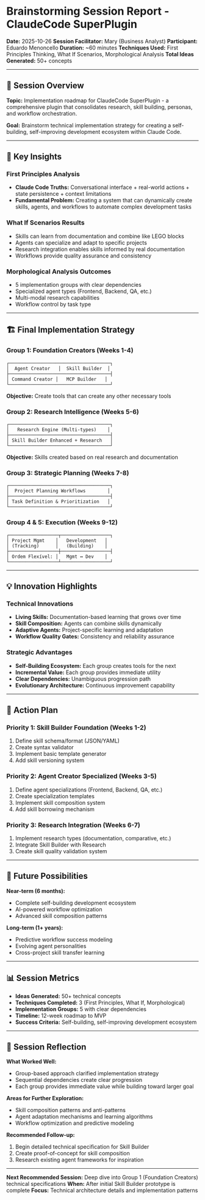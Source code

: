 # Brainstorming Session Report - ClaudeCode SuperPlugin

**Date:** 2025-10-26
**Session Facilitator:** Mary (Business Analyst)
**Participant:** Eduardo Menoncello
**Duration:** ~60 minutes
**Techniques Used:** First Principles Thinking, What If Scenarios, Morphological Analysis
**Total Ideas Generated:** 50+ concepts

---

## 🎯 Session Overview

**Topic:** Implementation roadmap for ClaudeCode SuperPlugin - a comprehensive plugin that consolidates research, skill building, personas, and workflow orchestration.

**Goal:** Brainstorm technical implementation strategy for creating a self-building, self-improving development ecosystem within Claude Code.

---

## 🚀 Key Insights

### First Principles Analysis
- **Claude Code Truths:** Conversational interface + real-world actions + state persistence + context limitations
- **Fundamental Problem:** Creating a system that can dynamically create skills, agents, and workflows to automate complex development tasks

### What If Scenarios Results
- Skills can learn from documentation and combine like LEGO blocks
- Agents can specialize and adapt to specific projects
- Research integration enables skills informed by real documentation
- Workflows provide quality assurance and consistency

### Morphological Analysis Outcomes
- 5 implementation groups with clear dependencies
- Specialized agent types (Frontend, Backend, QA, etc.)
- Multi-modal research capabilities
- Workflow control by task type

---

## 🏗️ Final Implementation Strategy

### Group 1: Foundation Creators (Weeks 1-4)
```
┌─────────────────────────────────────┐
│  Agent Creator   │  Skill Builder  │
├─────────────────────────────────────┤
│ Command Creator │   MCP Builder   │
└─────────────────────────────────────┘
```
**Objective:** Create tools that can create any other necessary tools

### Group 2: Research Intelligence (Weeks 5-6)
```
┌─────────────────────────────────────┐
│   Research Engine (Multi-types)    │
├─────────────────────────────────────┤
│ Skill Builder Enhanced + Research   │
└─────────────────────────────────────┘
```
**Objective:** Skills created based on real research and documentation

### Group 3: Strategic Planning (Weeks 7-8)
```
┌─────────────────────────────────────┐
│  Project Planning Workflows        │
├─────────────────────────────────────┤
│ Task Definition & Prioritization   │
└─────────────────────────────────────┘
```

### Group 4 & 5: Execution (Weeks 9-12)
```
┌──────────────────┬──────────────────┐
│ Project Mgmt    │   Development   │
│ (Tracking)      │   (Building)    │
├──────────────────┼──────────────────┤
│ Ordem Flexível: │   Mgmt ↔ Dev    │
└──────────────────┴──────────────────┘
```

---

## 💡 Innovation Highlights

### Technical Innovations
- **Living Skills:** Documentation-based learning that grows over time
- **Skill Composition:** Agents can combine skills dynamically
- **Adaptive Agents:** Project-specific learning and adaptation
- **Workflow Quality Gates:** Consistency and reliability assurance

### Strategic Advantages
- **Self-Building Ecosystem:** Each group creates tools for the next
- **Incremental Value:** Each group provides immediate utility
- **Clear Dependencies:** Unambiguous progression path
- **Evolutionary Architecture:** Continuous improvement capability

---

## 🎯 Action Plan

### Priority 1: Skill Builder Foundation (Weeks 1-2)
1. Define skill schema/format (JSON/YAML)
2. Create syntax validator
3. Implement basic template generator
4. Add skill versioning system

### Priority 2: Agent Creator Specialized (Weeks 3-5)
1. Define agent specializations (Frontend, Backend, QA, etc.)
2. Create specialization templates
3. Implement skill composition system
4. Add skill borrowing mechanism

### Priority 3: Research Integration (Weeks 6-7)
1. Implement research types (documentation, comparative, etc.)
2. Integrate Skill Builder with Research
3. Create skill quality validation system

---

## 🔮 Future Possibilities

**Near-term (6 months):**
- Complete self-building development ecosystem
- AI-powered workflow optimization
- Advanced skill composition patterns

**Long-term (1+ years):**
- Predictive workflow success modeling
- Evolving agent personalities
- Cross-project skill transfer learning

---

## 📊 Session Metrics

- **Ideas Generated:** 50+ technical concepts
- **Techniques Completed:** 3 (First Principles, What If, Morphological)
- **Implementation Groups:** 5 with clear dependencies
- **Timeline:** 12-week roadmap to MVP
- **Success Criteria:** Self-building, self-improving development ecosystem

---

## 🎉 Session Reflection

**What Worked Well:**
- Group-based approach clarified implementation strategy
- Sequential dependencies create clear progression
- Each group provides immediate value while building toward larger goal

**Areas for Further Exploration:**
- Skill composition patterns and anti-patterns
- Agent adaptation mechanisms and learning algorithms
- Workflow optimization and predictive modeling

**Recommended Follow-up:**
1. Begin detailed technical specification for Skill Builder
2. Create proof-of-concept for skill composition
3. Research existing agent frameworks for inspiration

---

**Next Recommended Session:** Deep dive into Group 1 (Foundation Creators) technical specifications
**When:** After initial Skill Builder prototype is complete
**Focus:** Technical architecture details and implementation patterns